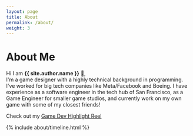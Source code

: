 ```yaml
---
layout: page
title: About
permalink: /about/
weight: 3
---
```


# **About Me**

Hi I am **{{ site.author.name }}** :wave:,<br>
I'm a game designer with a highly technical background in programming. I've worked for big tech companies like Meta/Facebook and Boeing. I have experience as a software engineer in the tech hub of San Francisco, as a Game Engineer for smaller game studios, and currently work on my own game with some of my closest friends!

Check out my [Game Dev Highlight Reel](https://www.youtube.com/watch?v=xXlxTf8kA0w&ab_channel=RevDevStudios)

<div class="row">
{% include about/timeline.html %}
</div>
